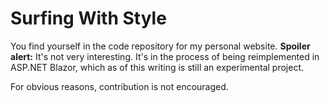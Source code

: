 # Surfing With Style

You find yourself in the code repository for my personal website.  **Spoiler alert:**  It's not very interesting.  It's in the process of being reimplemented in ASP.NET Blazor, which as of this writing is still an experimental project.

For obvious reasons, contribution is not encouraged.

